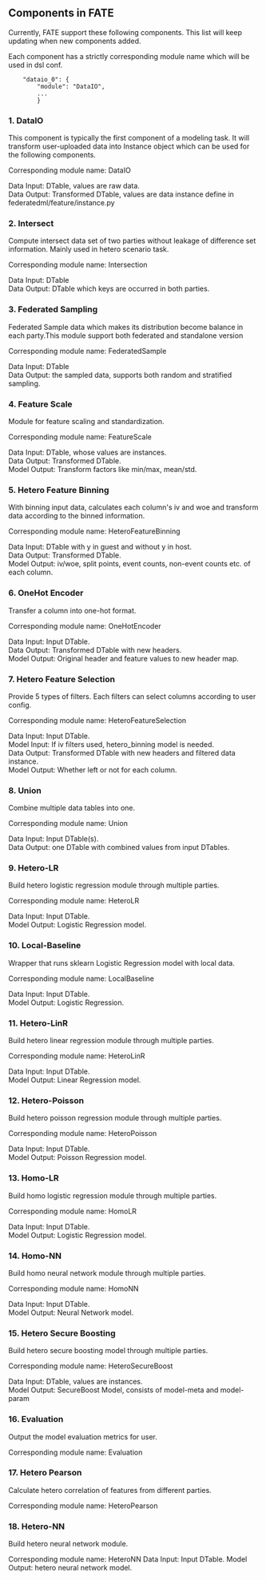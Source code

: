 ## Components in FATE

Currently, FATE support these following components. This list will keep updating when new components added.

Each component has a strictly corresponding module name which will be used in dsl conf.

```
    "dataio_0": {
        "module": "DataIO",
        ...
        }
```

### 1. DataIO
This component is typically the first component of a modeling task. It will transform user-uploaded data into Instance object which can be used for the following components.

Corresponding module name: DataIO

Data Input: DTable, values are raw data.\
Data Output: Transformed DTable, values are data instance define in federatedml/feature/instance.py


### 2. Intersect
Compute intersect data set of two parties without leakage of difference set information. Mainly used in hetero scenario task.

Corresponding module name: Intersection

Data Input: DTable\
Data Output: DTable which keys are occurred in both parties.


### 3. Federated Sampling
Federated Sample data which makes its distribution become balance in each party.This module support both federated and standalone version

Corresponding module name: FederatedSample

Data Input: DTable\
Data Output: the sampled data, supports both random and stratified sampling.


### 4. Feature Scale
Module for feature scaling and standardization.

Corresponding module name: FeatureScale

Data Input: DTable, whose values are instances.\
Data Output: Transformed DTable.\
Model Output: Transform factors like min/max, mean/std.


### 5. Hetero Feature Binning
With binning input data, calculates each column's iv and woe and transform data according to the binned information.

Corresponding module name: HeteroFeatureBinning

Data Input: DTable with y in guest and without y in host.\
Data Output: Transformed DTable.\
Model Output: iv/woe, split points, event counts, non-event counts etc. of each column.


### 6. OneHot Encoder
Transfer a column into one-hot format.

Corresponding module name: OneHotEncoder

Data Input: Input DTable.\
Data Output: Transformed DTable with new headers.\
Model Output: Original header and feature values to new header map.


### 7. Hetero Feature Selection
Provide 5 types of filters. Each filters can select columns according to user config.

Corresponding module name: HeteroFeatureSelection

Data Input: Input DTable.\
Model Input: If iv filters used, hetero_binning model is needed.\
Data Output: Transformed DTable with new headers and filtered data instance.\
Model Output: Whether left or not for each column.


### 8. Union
Combine multiple data tables into one. 

Corresponding module name: Union

Data Input: Input DTable(s).\
Data Output: one DTable with combined values from input DTables.


### 9. Hetero-LR
Build hetero logistic regression module through multiple parties.

Corresponding module name: HeteroLR

Data Input: Input DTable.\
Model Output: Logistic Regression model.


### 10. Local-Baseline
Wrapper that runs sklearn Logistic Regression model with local data.

Corresponding module name: LocalBaseline

Data Input: Input DTable.\
Model Output: Logistic Regression.


### 11. Hetero-LinR
Build hetero linear regression module through multiple parties.

Corresponding module name: HeteroLinR

Data Input: Input DTable.\
Model Output: Linear Regression model.


### 12. Hetero-Poisson
Build hetero poisson regression module through multiple parties.

Corresponding module name: HeteroPoisson

Data Input: Input DTable.\
Model Output: Poisson Regression model.


### 13. Homo-LR
Build homo logistic regression module through multiple parties.

Corresponding module name: HomoLR

Data Input: Input DTable.\
Model Output: Logistic Regression model.


### 14. Homo-NN
Build homo neural network module through multiple parties.

Corresponding module name: HomoNN

Data Input: Input DTable.\
Model Output: Neural Network model.


### 15. Hetero Secure Boosting
Build hetero secure boosting model through multiple parties.

Corresponding module name: HeteroSecureBoost

Data Input: DTable, values are instances.\
Model Output: SecureBoost Model, consists of model-meta and model-param


### 16. Evaluation
Output the model evaluation metrics for user.

Corresponding module name: Evaluation

### 17. Hetero Pearson

Calculate hetero correlation of features from different parties.

Corresponding module name: HeteroPearson

### 18. Hetero-NN
Build hetero neural network module.

Corresponding module name: HeteroNN
Data Input: Input DTable.
Model Output: hetero neural network model.

